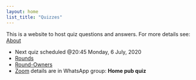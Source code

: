 ```yaml
---
layout: home
list_title: "Quizzes"
---
```


This is a website to host quiz questions and answers.
For more details see: [About](about/)

- Next quiz scheduled @20:45 Monday, 6 July, 2020
- [Rounds](rounds/)
- [Round-Owners](round-owners/)
- [Zoom](https://zoom.us/) details are in WhatsApp group: **Home pub quiz**


